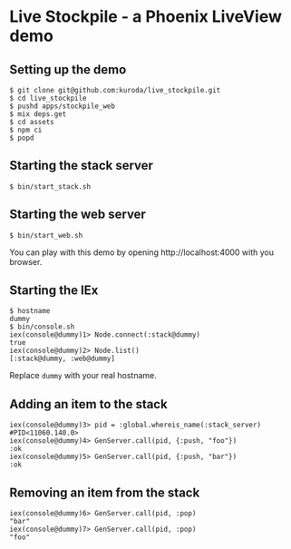 # Live Stockpile - a Phoenix LiveView demo

## Setting up the demo

```
$ git clone git@github.com:kuroda/live_stockpile.git
$ cd live_stockpile
$ pushd apps/stockpile_web
$ mix deps.get
$ cd assets
$ npm ci
$ popd
```

## Starting the stack server

```
$ bin/start_stack.sh
```

## Starting the web server

```
$ bin/start_web.sh
```

You can play with this demo by opening http://localhost:4000 with you browser.

## Starting the IEx

```
$ hostname
dummy
$ bin/console.sh
iex(console@dummy)1> Node.connect(:stack@dummy)
true
iex(console@dummy)2> Node.list()
[:stack@dummy, :web@dummy]
```

Replace `dummy` with your real hostname.

## Adding an item to the stack

```
iex(console@dummy)3> pid = :global.whereis_name(:stack_server)
#PID<11060.140.0>
iex(console@dummy)4> GenServer.call(pid, {:push, "foo"})
:ok
iex(console@dummy)5> GenServer.call(pid, {:push, "bar"})
:ok
```

## Removing an item from the stack

```
iex(console@dummy)6> GenServer.call(pid, :pop)
"bar"
iex(console@dummy)7> GenServer.call(pid, :pop)
"foo"
```
